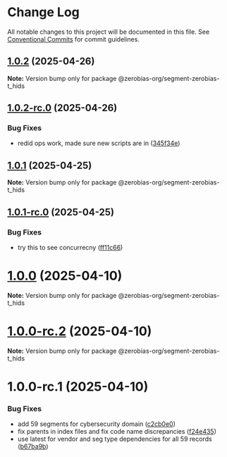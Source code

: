 # Change Log

All notable changes to this project will be documented in this file.
See [Conventional Commits](https://conventionalcommits.org) for commit guidelines.

## [1.0.2](https://github.com/zerobias-org/segment/compare/@zerobias-org/segment-zerobias-t_hids@1.0.2-rc.0...@zerobias-org/segment-zerobias-t_hids@1.0.2) (2025-04-26)

**Note:** Version bump only for package @zerobias-org/segment-zerobias-t_hids





## [1.0.2-rc.0](https://github.com/zerobias-org/segment/compare/@zerobias-org/segment-zerobias-t_hids@1.0.1...@zerobias-org/segment-zerobias-t_hids@1.0.2-rc.0) (2025-04-26)


### Bug Fixes

* redid ops work, made sure new scripts are in ([345f34e](https://github.com/zerobias-org/segment/commit/345f34ec926029dc141943b3e321676adb4a2888))





## [1.0.1](https://github.com/zerobias-org/segment/compare/@zerobias-org/segment-zerobias-t_hids@1.0.1-rc.0...@zerobias-org/segment-zerobias-t_hids@1.0.1) (2025-04-25)

**Note:** Version bump only for package @zerobias-org/segment-zerobias-t_hids





## [1.0.1-rc.0](https://github.com/zerobias-org/segment/compare/@zerobias-org/segment-zerobias-t_hids@1.0.0...@zerobias-org/segment-zerobias-t_hids@1.0.1-rc.0) (2025-04-25)


### Bug Fixes

* try this to see concurrecny ([ff11c66](https://github.com/zerobias-org/segment/commit/ff11c66d67cb9f185098fd640d4139178d29ae22))





# [1.0.0](https://github.com/zerobias-org/segment/compare/@zerobias-org/segment-zerobias-t_hids@1.0.0-rc.2...@zerobias-org/segment-zerobias-t_hids@1.0.0) (2025-04-10)

**Note:** Version bump only for package @zerobias-org/segment-zerobias-t_hids





# [1.0.0-rc.2](https://github.com/zerobias-org/segment/compare/@zerobias-org/segment-zerobias-t_hids@1.0.0-rc.1...@zerobias-org/segment-zerobias-t_hids@1.0.0-rc.2) (2025-04-10)

**Note:** Version bump only for package @zerobias-org/segment-zerobias-t_hids





# 1.0.0-rc.1 (2025-04-10)


### Bug Fixes

* add 59 segments for cybersecurity domain ([c2cb0e0](https://github.com/zerobias-org/segment/commit/c2cb0e0c1f1eabb51d7f5a6ae6db98c1516fcdbe))
* fix parents in index files and fix code name discrepancies ([f24e435](https://github.com/zerobias-org/segment/commit/f24e4352453caaa05074cc6bb66ee8ed21a4f11d))
* use latest for vendor and seg type dependencies for all 59 records ([b67ba9b](https://github.com/zerobias-org/segment/commit/b67ba9bed7a90fad3b084161ebc603b5b35214b8))
